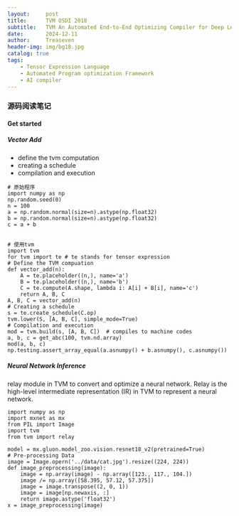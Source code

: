 ```yaml
---
layout:     post
title:      TVM OSDI 2018
subtitle:   TVM An Automated End-to-End Optimizing Compiler for Deep Learning
date:       2024-12-11
author:     Treaseven
header-img: img/bg18.jpg
catalog: true
tags:
    - Tensor Expression Language
    - Automated Program optimization Framework
    - AI compiler
---
```



### 源码阅读笔记

#### Get started
##### Vector Add
* define the tvm computation
* creating a schedule
* compilation and execution
```
# 原始程序
import numpy as np
np.random.seed(0)
n = 100
a = np.random.normal(size=n).astype(np.float32)
b = np.random.normal(size=n).astype(np.float32)
c = a + b


# 使用tvm
import tvm
for tvm import te # te stands for tensor expression
# Define the TVM compuation
def vector_add(n):
    A = te.placeholder((n,), name='a')
    B = te.placeholder((n,), name='b')
    C = te.compute(A.shape, lambda i: A[i] + B[i], name='c')
    return A, B, C
A, B, C = vector_add(n)
# Creating a schedule
s = te.create_schedule(C.op)
tvm.lower(S, [A, B, C], simple_mode=True)
# Compilation and execution
mod = tvm.build(s, [A, B, C])  # compiles to machine codes
a, b, c = get_abc(100, tvm.nd.array)
mod(a, b, c)
np.testing.assert_array_equal(a.asnumpy() + b.asnumpy(), c.asnumpy())
```

##### Neural Network Inference
relay module in TVM to convert and optimize a neural network. Relay is the high-level intermediate representation (IR) in TVM to represent a neural network.

```
import numpy as np
import mxnet as mx
from PIL import Image
import tvm
from tvm import relay

model = mx.gluon.model_zoo.vision.resnet18_v2(pretrained=True)
# Pre-processing Data
image = Image.opern('../data/cat.jpg').resize((224, 224))
def image_preprocessing(image):
    image = np.array(image) - np.array([123., 117., 104.])
    image /= np.array([58.395, 57.12, 57.375])
    image = image.transpose((2, 0, 1))
    image = image[np.newaxis, :]
    return image.astype('float32')
x = image_preprocessing(image)
```